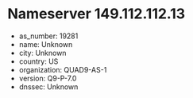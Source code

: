 # Nameserver 149.112.112.13

* as_number: 19281
* name: Unknown
* city: Unknown
* country: US
* organization: QUAD9-AS-1
* version: Q9-P-7.0
* dnssec: Unknown
